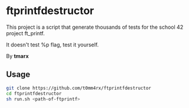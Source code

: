 # ftprintfdestructor

This project is a script that generate thousands of tests for the school 42 project ft_printf.

It doesn't test %p flag, test it yourself.

By **tmarx**
## Usage
```sh
git clone https://github.com/t0mm4rx/ftprintfdestructor
cd ftprintfdestructor
sh run.sh <path-of-ftprintf>
```
